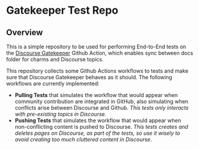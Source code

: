 # Gatekeeper Test Repo

## Overview

This is a simple repository to be used for performing End-to-End tests on the [Discourse Gatekeeper]() Github Action, which enables sync between docs folder for charms and Discourse topics. 

This repository collects some Github Actions workflows to tests and make sure that Discourse Gatekeeper behaves as it should. The following workflows are currently implemented:

* **Pulling Tests** that simulates the workflow that would appear when community contribution are integrated in GitHub, also simulating when conflicts arise between Discourse and Github. *This tests only interacts with pre-existing topics in Discourse.*
* **Pushing Tests** that simulates the workflow that would appear when non-conflicting content is pushed to Discourse. *This tests creates and deletes pages on Discourse, as part of the tests, so use it wisely to avoid creating too much cluttered content in Discourse*. 
